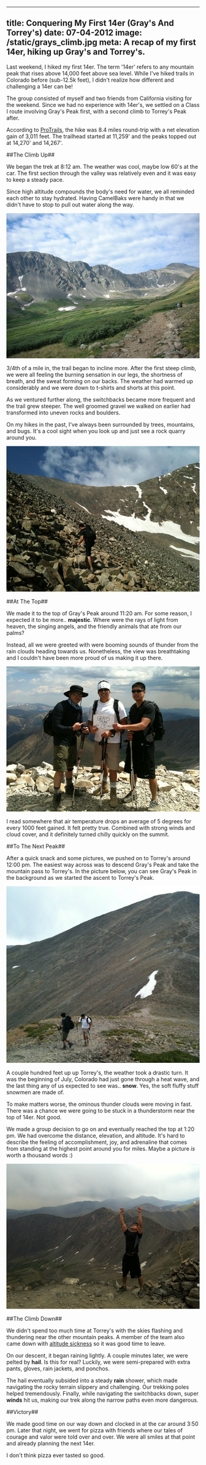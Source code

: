 ----
title: Conquering My First 14er (Gray's And Torrey's)
date: 07-04-2012
image: /static/grays_climb.jpg
meta: A recap of my first 14er, hiking up Gray's and Torrey's.
----

Last weekend, I hiked my first 14er. The term '14er' refers to any mountain peak that rises above 14,000 feet above sea level. While I've hiked trails in Colorado before (sub-12.5k feet), I didn't realize how different and challenging a 14er can be!

The group consisted of myself and two friends from California visiting for the weekend. Since we had no experience with 14er's, we settled on a Class I route involving Gray's Peak first, with a second climb to Torrey's Peak after.

According to [ProTrails][1], the hike was 8.4 miles round-trip with a net elevation gain of 3,011 feet. The trailhead started at 11,259' and the peaks topped out at 14,270' and 14,267'.

##The Climb Up##

We began the trek at 8:12 am. The weather was cool, maybe low 60's at the car. The first section through the valley was relatively even and it was easy to keep a steady pace.

Since high altitude compounds the body's need for water, we all reminded each other to stay hydrated. Having CamelBaks were handy in that we didn't have to stop to pull out water along the way.

<p>
<a href="/static/grays_valley.jpg">
<img class="pure-img center" src="/static/grays_valley.jpg" alt="alex le grays valley"  />
</a>
</p>

3/4th of a mile in, the trail began to incline more. After the first steep climb, we were all feeling the burning sensation in our legs, the shortness of breath, and the sweat forming on our backs. The weather had warmed up considerably and we were down to t-shirts and shorts at this point.

As we ventured further along, the switchbacks became more frequent and the trail grew steeper. The well groomed gravel we walked on earlier had transformed into uneven rocks and boulders.

On my hikes in the past, I've always been surrounded by trees, mountains, and bugs. It's a cool sight when you look up and just see a rock quarry around you.

<p>
<a href="/static/grays_climb.jpg">
<img class="pure-img center" src="/static/grays_climb.jpg" alt="alex le grays climb" />
</a>
</p>

##At The Top##

We made it to the top of Gray's Peak around 11:20 am. For some reason, I expected it to be more.. **majestic**. Where were the rays of light from heaven, the singing angels, and the friendly animals that ate from our palms?

Instead, all we were greeted with were booming sounds of thunder from the rain clouds heading towards us. Nonetheless, the view was breathtaking and I couldn't have been more proud of us making it up there.

<p>
<a href="/static/grays_victory.jpg">
<img class="pure-img center" src="/static/grays_victory.jpg" alt="alex le grays victory" />
</a>
</p>

I read somewhere that air temperature drops an average of 5 degrees for every 1000 feet gained. It felt pretty true. Combined with strong winds and cloud cover, and it definitely turned chilly quickly on the summit.

##To The Next Peak##

After a quick snack and some pictures, we pushed on to Torrey's around 12:00 pm. The easiest way across was to descend Gray's Peak and take the mountain pass to Torrey's. In the picture below, you can see Gray's Peak in the background as we started the ascent to Torrey's Peak.

<p>
<a href="/static/torreys_climb2.jpg">
<img class="pure-img center" src="/static/torreys_climb2.jpg" alt="alex le torrey climb with grays peak in background" />
</a>
</p>

A couple hundred feet up up Torrey's, the weather took a drastic turn. It was the beginning of July, Colorado had just gone through a heat wave, and the last thing any of us expected to see was.. **snow**. Yes, the soft fluffy stuff snowmen are made of.

To make matters worse, the ominous thunder clouds were moving in fast. There was a chance we were going to be stuck in a thunderstorm near the top of 14er. Not good.

We made a group decision to go on and eventually reached the top at 1:20 pm. We had overcome the distance, elevation, and altitude. It's hard to describe the feeling of accomplishment, joy, and adrenaline that comes from standing at the highest point around you for miles. Maybe a picture *is* worth a thousand words :)

<p>
<a href="/static/torreys_victory.jpg">
<img class="pure-img center" src="/static/torreys_victory.jpg" alt="alex le top of torreys raise hands victory" />
</a>
</p>

##The Climb Down##

We didn't spend too much time at Torrey's with the skies flashing and thundering near the other mountain peaks. A member of the team also came down with [altitude sickness][2] so it was good time to leave.

On our descent, it began raining lightly. A couple minutes later, we were pelted by **hail**. Is this for real? Luckily, we were semi-prepared with extra pants, gloves, rain jackets, and ponchos.

The hail eventually subsided into a steady **rain** shower, which made navigating the rocky terrain slippery and challenging. Our trekking poles helped tremendously. Finally, while navigating the switchbacks down, super **winds** hit us, making our trek along the narrow paths even more dangerous.

##Victory##

We made good time on our way down and clocked in at the car around 3:50 pm. Later that night, we went for pizza with friends where our tales of courage and valor were told over and over. We were all smiles at that point and already planning the next 14er.

I don't think pizza ever tasted so good.

[1]: http://www.protrails.com/trails/view/384/summit_county_eagle_county_clear_creek_county/grays_peak_and_torreys_peak
[2]: http://www.ncbi.nlm.nih.gov/pubmedhealth/PMH0001190/
